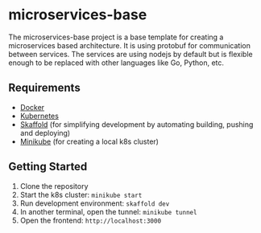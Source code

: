 # microservices-base

The microservices-base project is a base template for creating a microservices based architecture.
It is using protobuf for communication between services. The services are using nodejs by default
but is flexible enough to be replaced with other languages like Go, Python, etc.

## Requirements

- [Docker](https://docs.docker.com/get-docker/)
- [Kubernetes](https://kubernetes.io/)
- [Skaffold](https://skaffold.dev/) (for simplifying development by automating building, pushing and deploying)
- [Minikube](https://minikube.sigs.k8s.io/docs/) (for creating a local k8s cluster)

## Getting Started

1. Clone the repository
2. Start the k8s cluster: `minikube start`
3. Run development environment: `skaffold dev`
4. In another terminal, open the tunnel: `minikube tunnel`
5. Open the frontend: `http://localhost:3000`
